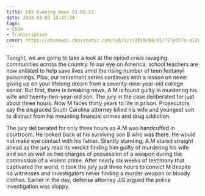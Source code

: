 ```yaml
---
title: CBS Evening News 03.02.23
date: 2023-03-03 18:47:34
tags:
- CBSN
- Transcription
cover: https://cbsnews1.cbsistatic.com/hub/i/r/2019/04/01/727e357a-a126-4138-a2c5-4d3222669d57/thumbnail/640x360/3ff2761028dc5c65cc4f07acd54bcd5c/cbsn2-logo-1920x1080.jpg
---
```

Tonight, we are going to take a look at the opioid crisis ravaging communities across the country. In our eye on America, school teachers are now enlisted to help save lives amid the rising number of teen fentanyl poisonings. Plus, our retirement series continues with a lesson on never giving up on your lifelong dream from a seventy-nine-year-old college senior. But first, there is breaking news, A.M is found guilty in murdering his wife and twenty-two-year-old son. The jury in the case deliberated for just about three hours. Now M faces thirty years to life in prison. Prosecutors say the disgraced South Carolina attorney killed his wife and youngest son to distract from his mounting financial crimes and drug addiction. 

The jury deliberated for only three hours as A.M was handcuffed in courtroom. He looked back at his surviving son B who was there. He would not make eye contact with his father. Silently standing, A.M stared straight ahead as the jury read its verdict finding him guilty of murdering his wife and son as well as two charges of possession of a weapon during the commission of a violent crime. After nearly six weeks of testimony that captivated the world, it took the jury just three hours to convict M despite no witnesses and investigators never finding a murder weapon or bloody clothes. Earlier in the day, defense attorney J.G argued the police investigation was sloppy. 
